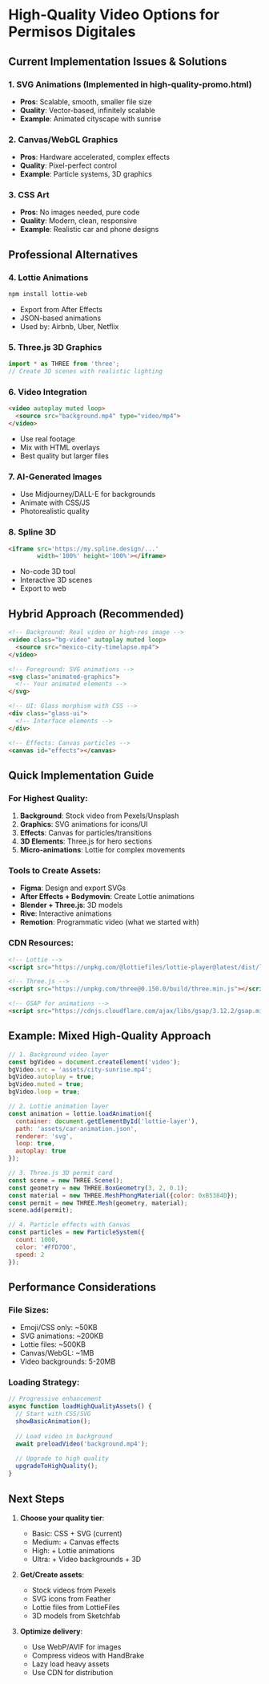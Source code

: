 # High-Quality Video Options for Permisos Digitales

## Current Implementation Issues & Solutions

### 1. **SVG Animations** (Implemented in high-quality-promo.html)
- **Pros**: Scalable, smooth, smaller file size
- **Quality**: Vector-based, infinitely scalable
- **Example**: Animated cityscape with sunrise

### 2. **Canvas/WebGL Graphics**
- **Pros**: Hardware accelerated, complex effects
- **Quality**: Pixel-perfect control
- **Example**: Particle systems, 3D graphics

### 3. **CSS Art**
- **Pros**: No images needed, pure code
- **Quality**: Modern, clean, responsive
- **Example**: Realistic car and phone designs

## Professional Alternatives

### 4. **Lottie Animations**
```bash
npm install lottie-web
```
- Export from After Effects
- JSON-based animations
- Used by: Airbnb, Uber, Netflix

### 5. **Three.js 3D Graphics**
```javascript
import * as THREE from 'three';
// Create 3D scenes with realistic lighting
```

### 6. **Video Integration**
```html
<video autoplay muted loop>
  <source src="background.mp4" type="video/mp4">
</video>
```
- Use real footage
- Mix with HTML overlays
- Best quality but larger files

### 7. **AI-Generated Images**
- Use Midjourney/DALL-E for backgrounds
- Animate with CSS/JS
- Photorealistic quality

### 8. **Spline 3D**
```html
<iframe src='https://my.spline.design/...' 
        width='100%' height='100%'></iframe>
```
- No-code 3D tool
- Interactive 3D scenes
- Export to web

## Hybrid Approach (Recommended)

```html
<!-- Background: Real video or high-res image -->
<video class="bg-video" autoplay muted loop>
  <source src="mexico-city-timelapse.mp4">
</video>

<!-- Foreground: SVG animations -->
<svg class="animated-graphics">
  <!-- Your animated elements -->
</svg>

<!-- UI: Glass morphism with CSS -->
<div class="glass-ui">
  <!-- Interface elements -->
</div>

<!-- Effects: Canvas particles -->
<canvas id="effects"></canvas>
```

## Quick Implementation Guide

### For Highest Quality:
1. **Background**: Stock video from Pexels/Unsplash
2. **Graphics**: SVG animations for icons/UI
3. **Effects**: Canvas for particles/transitions
4. **3D Elements**: Three.js for hero sections
5. **Micro-animations**: Lottie for complex movements

### Tools to Create Assets:
- **Figma**: Design and export SVGs
- **After Effects + Bodymovin**: Create Lottie animations
- **Blender + Three.js**: 3D models
- **Rive**: Interactive animations
- **Remotion**: Programmatic video (what we started with)

### CDN Resources:
```html
<!-- Lottie -->
<script src="https://unpkg.com/@lottiefiles/lottie-player@latest/dist/lottie-player.js"></script>

<!-- Three.js -->
<script src="https://unpkg.com/three@0.150.0/build/three.min.js"></script>

<!-- GSAP for animations -->
<script src="https://cdnjs.cloudflare.com/ajax/libs/gsap/3.12.2/gsap.min.js"></script>
```

## Example: Mixed High-Quality Approach

```javascript
// 1. Background video layer
const bgVideo = document.createElement('video');
bgVideo.src = 'assets/city-sunrise.mp4';
bgVideo.autoplay = true;
bgVideo.muted = true;
bgVideo.loop = true;

// 2. Lottie animation layer
const animation = lottie.loadAnimation({
  container: document.getElementById('lottie-layer'),
  path: 'assets/car-animation.json',
  renderer: 'svg',
  loop: true,
  autoplay: true
});

// 3. Three.js 3D permit card
const scene = new THREE.Scene();
const geometry = new THREE.BoxGeometry(3, 2, 0.1);
const material = new THREE.MeshPhongMaterial({color: 0xB5384D});
const permit = new THREE.Mesh(geometry, material);
scene.add(permit);

// 4. Particle effects with Canvas
const particles = new ParticleSystem({
  count: 1000,
  color: '#FFD700',
  speed: 2
});
```

## Performance Considerations

### File Sizes:
- Emoji/CSS only: ~50KB
- SVG animations: ~200KB
- Lottie files: ~500KB
- Canvas/WebGL: ~1MB
- Video backgrounds: 5-20MB

### Loading Strategy:
```javascript
// Progressive enhancement
async function loadHighQualityAssets() {
  // Start with CSS/SVG
  showBasicAnimation();
  
  // Load video in background
  await preloadVideo('background.mp4');
  
  // Upgrade to high quality
  upgradeToHighQuality();
}
```

## Next Steps

1. **Choose your quality tier**:
   - Basic: CSS + SVG (current)
   - Medium: + Canvas effects
   - High: + Lottie animations
   - Ultra: + Video backgrounds + 3D

2. **Get/Create assets**:
   - Stock videos from Pexels
   - SVG icons from Feather
   - Lottie files from LottieFiles
   - 3D models from Sketchfab

3. **Optimize delivery**:
   - Use WebP/AVIF for images
   - Compress videos with HandBrake
   - Lazy load heavy assets
   - Use CDN for distribution